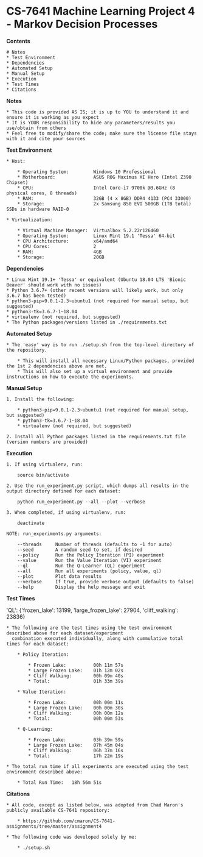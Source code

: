 # CS-7641 Machine Learning Project 4 - Markov Decision Processes


**Contents**

    # Notes
    * Test Environment
    * Dependencies
    * Automated Setup
    * Manual Setup
    * Execution
    * Test Times
    * Citations


**Notes**

    * This code is provided AS IS; it is up to YOU to understand it and ensure it is working as you expect
    * It is YOUR responsibility to hide any parameters/results you use/obtain from others
    * Feel free to modify/share the code; make sure the license file stays with it and cite your sources


**Test Environment**

    * Host:

        * Operating System:         Windows 10 Professional
        * Motherboard:              ASUS ROG Maximus XI Hero (Intel Z390 Chipset)
        * CPU:                      Intel Core-i7 9700k @3.6GHz (8 physical cores, 8 threads)
        * RAM:                      32GB (4 x 8GB) DDR4 4133 (PC4 33000)
        * Storage:                  2x Samsung 850 EVO 500GB (1TB total) SSDs in hardware RAID-0

    * Virtualization:

        * Virtual Machine Manager:  Virtualbox 5.2.22r126460
        * Operating System:         Linux Mint 19.1 'Tessa' 64-bit
        * CPU Architecture:         x64/amd64
        * CPU Cores:                2
        * RAM:                      4GB
        * Storage:                  20GB


**Dependencies**

    * Linux Mint 19.1+ 'Tessa' or equivalent (Ubuntu 18.04 LTS 'Bionic Beaver' should work with no issues)
    * Python 3.6.7+ (other recent versions will likely work, but only 3.6.7 has been tested)
    * python3-pip=9.0.1-2.3~ubuntu1 (not required for manual setup, but suggested)
    * python3-tk=3.6.7-1~18.04
    * virtualenv (not required, but suggested)
    * The Python packages/versions listed in ./requirements.txt


**Automated Setup**

    * The 'easy' way is to run ./setup.sh from the top-level directory of the repository.

        * This will install all necessary Linux/Python packages, provided the 1st 2 dependencies above are met.
        * This will also set up a virtual environment and provide instructions on how to execute the experiments.


**Manual Setup**

    1. Install the following:

        * python3-pip=9.0.1-2.3~ubuntu1 (not required for manual setup, but suggested)
        * python3-tk=3.6.7-1~18.04
        * virtualenv (not required, but suggested)

    2. Install all Python packages listed in the requirements.txt file (version numbers are provided)


**Execution**

    1. If using virtualenv, run:

        source bin/activate

    2. Use the run_experiment.py script, which dumps all results in the output directory defined for each dataset:

        python run_experiment.py --all --plot --verbose

    3. When completed, if using virtualenv, run:

        deactivate

    NOTE: run_experiments.py arguments:

        --threads     Number of threads (defaults to -1 for auto)
        --seed        A random seed to set, if desired
        --policy      Run the Policy Iteration (PI) experiment
        --value       Run the Value Iteration (VI) experiment
        --ql          Run the Q-Learner (QL) experiment
        --all         Run all experiments (policy, value, ql)
        --plot        Plot data results
        --verbose     If true, provide verbose output (defaults to false)
        --help        Display the help message and exit


**Test Times**

'QL': {'frozen_lake': 13199, 'large_frozen_lake': 27904, 'cliff_walking': 23836}

    * The following are the test times using the test environment described above for each dataset/experiment
      combination executed individually, along with cummulative total times for each dataset:

        * Policy Iteration:

            * Frozen Lake:          00h 11m 57s
            * Large Frozen Lake:    01h 12m 02s
            * Cliff Walking:        00h 09m 40s
            * Total:                01h 33m 39s

        * Value Iteration:

            * Frozen Lake:          00h 00m 11s
            * Large Frozen Lake:    00h 00m 30s
            * Cliff Walking:        00h 00m 12s
            * Total:                00h 00m 53s

        * Q-Learning:

            * Frozen Lake:          03h 39m 59s
            * Large Frozen Lake:    07h 45m 04s
            * Cliff Walking:        06h 37m 16s
            * Total:                17h 22m 19s

    * The total run time if all experiments are executed using the test environment described above:

        * Total Run Time:   18h 56m 51s


**Citations**

    * All code, except as listed below, was adopted from Chad Maron's publicly available CS-7641 repository:

        * https://github.com/cmaron/CS-7641-assignments/tree/master/assignment4

    * The following code was developed solely by me:

        * ./setup.sh

